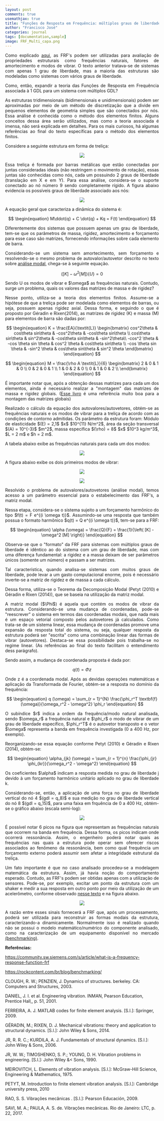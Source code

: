 ```yaml
---
layout: post
comments: true
usemathjax: true
title: "Funções de Resposta em Frequência: múltiplos graus de liberdade"
author: "Francisco José"
categories: journal
tags: [documentation,sample]
image: FRF_Multi_capa.png
---
```

<html>
<body>

<p align="justify"> Como explicado <a href="http://engfrancisco.com/journal/funcao-resposta-frequencia.html">aqui</a>, as FRF's podem ser utilizadas para avaliação de propriedades estruturais como frequências naturais, fatores de amortecimento e modos de vibrar. O texto anterior tratava-se de sistemas com apenas 1 grau de liberdade, mas a maioria das estruturas são modeladas como sistemas com vários graus de liberdade.
</p>

<p align="justify"> Como, então, expandir a teoria das Funções de Resposta em Frequência associada à 1 GDL para um sistema com múltiplos GDL? </p>

<p align="justify"> As estruturas tridimensionais (bidimensionais e unidimensionais) podem ser aproximadas por meio de um método de discretização que a divide em pequenos elementos de geometria simples que são conectados por nós. Essa análise é conhecida como o método dos elementos finitos. Alguns conceitos dessa área serão utilizados, mas como a teoria associada é imensa, não será explicada em detalhes. Para os mais curiosos, há algumas referências ao final do texto específicas para o método dos elementos finitos.</p>

<p align="justify"> Considere a seguinte estrutura em forma de treliça:</p>

<p align = "center">
<img src="http://engfrancisco.com/assets/img/Estrutura_trelica.PNG"></p>

<p align="justify"> Essa treliça é formada por barras metálicas que estão conectadas por juntas consideradas ideais (não restringem o movimento de rotação), essas juntas são conhecidas como nós, cada um possuindo 2 graus de liberdade (translação em X e em Y). Para essa análise, considera-se o suporte conectado ao nó número 9 sendo completamente rígido. A figura abaixo evidencia os possíveis graus de liberdade associado aos nós: </p>

<p align = "center">
<img src="http://engfrancisco.com/assets/img/Trelica_GDL.png"></p>

<p align="justify"> A equação geral que caracteriza a dinâmica do sistema é: </p>

$$
\begin{equation}
M\ddot{q} + C \dot{q} + Kq = F(t)
\end{equation}
$$

<p align="justify"> Diferentemente dos sistemas que possuem apenas um grau de liberdade, tem-se que os parâmetros de massa, rigidez, amortecimento e forçamento para esse caso são matrizes, fornecendo informações sobre cada elemento de barra. </p>

<p align="justify"> Considerando-se um sistema sem amortecimento, sem forçamento e resolvendo-se o mesmo problema de autovalor/autovetor descrito no texto sobre <a href="http://engfrancisco.com/journal/analise_modal.html">análise modal</a>, chega-se à seguinte equação. </p>

$$
\begin{equation}
\left( [K] - \omega^2 [M] \right) \left\{ U \right\} = 0
\end{equation}
$$

<p align="justify"> Sendo U os modos de vibrar e $\omega$ as frequências naturais. Contudo, surge um problema, quais os valores das matrizes de massa e de rigidez? </p>

<p align="justify"> Nesse ponto, utiliza-se a teoria dos elementos finitos. Assume-se a hipótese de que a treliça pode ser modelada como elementos de barras, ou seja, possuem apenas rigidez axial. Dessa forma, e seguindo o que é proposto por Géradin e Rixen(2014), as matrizes de rigidez (K) e massa (M) para elementos de barra são dadas por: </p>

$$
\begin{equation}
K = \frac{EA}{\textit{L}} \begin{bmatrix}
cos^2\theta & cos\theta sin\theta & -cos^2\theta & -cos\theta sin\theta \\
cos\theta sin\theta & sin^2\theta & -cos\theta sin\theta & -sin^2\theta\\
-cos^2 \theta & -cos \theta sin \theta & cos^2 \theta & cos\theta sin\theta \\
-cos \theta sin \theta & -sin^2 \theta & cos\theta sin\theta  & sin^2 \theta
\end{bmatrix}
\end{equation}
$$

$$
\begin{equation}
M = \frac{\rho A \textit{L}}{6} \begin{bmatrix}
2 & 0 & 1 & 0 \\
0 & 2 & 0 & 1 \\
1 & 0 & 2 & 0 \\
0 & 1 & 0 & 2 \\
\end{bmatrix}
\end{equation}
$$

<p align="justify"> É importante notar que, após a obtenção dessas matrizes para cada um dos elementos, ainda é necessário realizar a "montagem" das matrizes de massa e rigidez globais. (<a href="https://link.springer.com/book/10.1007/978-1-4020-9200-8">Esse livro</a> é uma referência muito boa para a montagem das matrizes globais) </p>

<p align="justify"> Realizado o cálculo da equação dos autovalores/autovetores, obtém-se as frequências naturais e os modos de vibrar para a treliça de acordo com as condições de contorno admitidas. Os parâmetro da estrutura foram: Módulo de elasticidade $(E) = 2,1$ $x$ $10^{11} N/m^2$, área da seção transversal $(A) = 10^{-3}$ $m^2$, massa específica $(\rho) = 8$ $x$ $10^3 kg/m^3$, $L = 2 m$ e $h = 2 m$. </p>

<p align="justify"> A tabela abaixo exibe as frequências naturais para cada um dos modos: </p>

<p align = "center">
<img src="http://engfrancisco.com/assets/img/Tabela_freq_naturais.PNG"></p>

<p align="justify"> A figura abaixo exibe os dois primeiros modos de vibrar: </p>

<p align = "center">
<img src="http://engfrancisco.com/assets/img/Modo_1.png"></p>

<p align = "center">
<img src="http://engfrancisco.com/assets/img/Modo_2.png"></p>

<p align="justify"> Resolvido o problema de autovalores/autovetores (análise modal), temos acesso a um parâmetro essencial para o estabelecimento das FRF's, a matriz modal. </p>

<p align="justify"> Nessa etapa, considera-se o sistema sujeito a um forçamento harmônico do tipo $f(t) = F e^{(i \omega t)}$. Assumindo-se uma resposta que também possua o formato harmônico $q(t) = Q e^{(i \omega t)}$, tem-se para a FRF: </p>

$$
\begin{equation}
\alpha (\omega) = \frac{Q}{F} = \frac{1}{\left( [K] - \omega^2 [M] \right)}
\end{equation}
$$

<p align="justify"> Observa-se que o "formato" da FRF para sistemas com múltiplos graus de liberdade é idêntico ao do sistema com um grau de liberdade, mas com uma diferença fundamental: a rigidez e a massa deixam de ser parâmetros únicos (somente um número) e passam a ser matrizes. </p>

<p align="justify"> Tal característica, quando analisa-se sistemas com muitos graus de liberdade, pode levar a um gasto computacional enorme, pois é necessário inverte-se a matriz de rigidez e de massa a cada cálculo. </p>

<p align="justify"> Dessa forma, utiliza-se o Teorema da Decomposição Modal (Petyt (2010) e Géradin e Rixen (2014)), que se baseia na utilização da matriz modal. </p>

<p align="justify"> A matriz modal ($\Phi$) é aquela que contém os modos de vibrar da estrutura. Considerando-se uma mudança de coordenadas, pode-se "reescrever" o sistema em termos das coordenadas modais, que nada mais é um espaço vetorial composto pelos autovetores já calculados. Como trata-se de um sistema linear, essa mudança de coordenadas promove uma expansão da resposta total do sistema, ou seja, qualquer resposta da estrutura poderá ser "escrita" como uma combinação linear das formas de vibrar (autovetores). Destaca-se essa possibilidade pois trabalha-se no regime linear. (As referências ao final do texto facilitam o entendimento dess parágrafo). </p>

<p align="justify"> Sendo assim, a mudança de coordenada proposta é dada por: </p>

$$
\begin{equation}
q(t) = \Phi z
\end{equation}
$$

<p align="justify"> Onde z é a coordenada modal. Após as devidas operações matemáticas e aplicação da Transformada de Fourier, obtém-se a resposta no domínio da frequência: </p>

$$
\begin{equation}
q (\omega) =  \sum_{r = 1}^{N} \frac{\phi_r^T \textbf{f}(\omega)}{\omega_r^2 - \omega^2} \phi_r
\end{equation}
$$

<p align="justify"> O subíndice $r$ indica a ordem da frequência/modo natural analisada, sendo $\omega_r$ a frequência natural e $\phi_r$ o modo de vibrar de um grau de liberdade específico, $\phi_r^T$ é o autovetor transposto e o vetor $\omega$ representa a banda em frequência investigada (0 a 400 Hz, por exemplo). </p>

<p align="justify"> Reorganizando-se essa equação conforme Petyt (2010) e Géradin e Rixen (2014), obtém-se: </p>

$$
\begin{equation}
\alpha_{jk} (\omega) = \sum_{r = 1}^{n} \frac{\phi_{jr} \phi_{kr}}{\omega_r^2 - \omega^2}
\end{equation}
$$

<p align="justify"> Os coeficientes $\alpha$ indicam a resposta medida no grau de liberdade j devido à um forçamento harmônico unitário aplicado no grau de liberdade k. </p>

<p align="justify"> Considerando-se, então, a aplicação de uma força no grau de liberdade vertical do nó 4 $(gdl = q_8)$ e sua medição no grau de liberdade vertical do nó 8 $(gdl = q_15)$, para uma faixa em frquência de 0 a 400 Hz, obtém-se o gráfico abaixo (escala semi-log): </p>

<p align = "center">
<img src="http://engfrancisco.com/assets/img/FRF_trelica.png"></p>

<p align="justify"> É possível notar 6 picos na figura que representam as frequências naturais que ocorrem na banda em frequência. Dessa forma, os picos indicam onde ocorrerá ressonância. Assim, o engenheiro poderá notar quais as frequências nas quais a estrutura pode operar sem oferecer riscos associados ao fenômeno da ressonância, bem como qual frequência um forçamento externo poderá assumir sem afetar a integridade estrutural da treliça. </p>

<p align="justify"> Um fato importante é que no caso analisado procedeu-se a modelagem matemática da estrutura. Assim, já havia noção do comportamento esperado. Contudo, as FRF's podem ser obtidas apenas com a utilização de sensores. Pode-se, por exemplo, excitar um ponto da estrutura com um shaker e medir a sua resposta em outro ponto por meio da utilização de um acelerômetro, conforme observado <a href="https://community.sw.siemens.com/s/article/what-is-a-frequency-response-function-frf">nesse texto</a> e na figura abaixo. </p>

<p align = "center">
<img src="http://engfrancisco.com/assets/img/FRF_Sensor_Siemens.PNG"></p>

<p align="justify"> A razão entre esses sinais fornecerá a FRF que, após um processamento, poderá ser utilizada para reconstruir as formas modais da estrutura, caracterizando-a dinamicamente. Normalmente isso é realizado quando não se possui o modelo matemático/numérico do componente analisado, como na caracterização de um equipamento disponível no mercado <a href="https://rockcontent.com/br/blog/benchmarking/">(benchmarking)</a>. </p>

<p align="justify"><b>Referências:</b>

<p><a href="https://community.sw.siemens.com/s/article/what-is-a-frequency-response-function-frf">https://community.sw.siemens.com/s/article/what-is-a-frequency-response-function-frf</a>
</p>

<p><a href="https://rockcontent.com/br/blog/benchmarking/">https://rockcontent.com/br/blog/benchmarking/</a>
</p>

<p>CLOUGH, R. W.; PENZIEN, J. Dynamics of structures. berkeley. CA: Computers and Structures, 2003.</p>

<p>DANIEL, J. I. et al. Engineering vibration. INMAN, Pearson Education, Prentice Hall,, p. 51, 2001.</p>

<p>FERREIRA, A. J. MATLAB codes for finite element analysis. [S.l.]: Springer, 2009.</p>

<p>GÉRADIN, M.; RIXEN, D. J. Mechanical vibrations: theory and application to structural dynamics.
[S.l.]: John Wiley & Sons, 2014.</p>

<p>JR, R. R. C.; KURDILA, A. J. Fundamentals of structural dynamics. [S.l.]: John Wiley & Sons, 2006.</p>

<p>JR, W. W.; TIMOSHENKO, S. P.; YOUNG, D. H. Vibration problems in engineering. [S.l.]: John Wiley &<
Sons, 1990.</p>

<p>MEIROVITCH, L. Elements of vibration analysis. [S.l.]: McGraw-Hill Science, Engineering &
Mathematics, 1975.</p>

<p>PETYT, M. Introduction to finite element vibration analysis. [S.l.]: Cambridge university press, 2010</p>

<p>RAO, S. S. Vibrações mecânicas . [S.l.]: Pearson Educación, 2009.</p>

<p>SAVI, M. A.; PAULA, A. S. de. Vibrações mecânicas. Rio de Janeiro: LTC, p. 22, 2017.</p>
</p>
